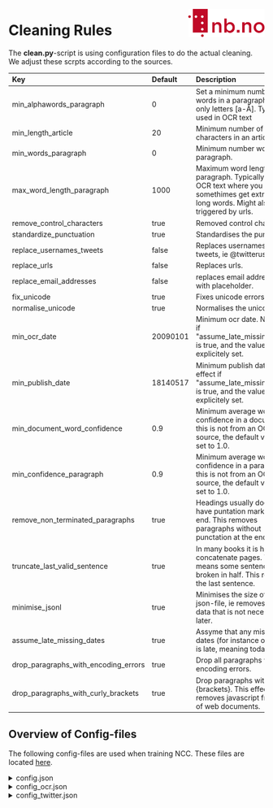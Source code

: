[<img align="right" width="150px" src="../images/nblogo.png">](https://ai.nb.no)
# Cleaning Rules
The **clean.py**-script is using configuration files to do the actual cleaning. We adjust these scrpts according to the sources. 


| Key  | Default | Description |
| :-------- |  :-----| :-----| 
|min_alphawords_paragraph |0 | Set a minimum number of words in a paragraph with only letters [a-Å]. Typically used in OCR text|
|min_length_article | 20 | Minimum number of characters in an article.|
|min_words_paragraph | 0 | Minimum number words in a paragraph.|
|max_word_length_paragraph | 1000 | Maximum word length in a paragraph. Typically used in OCR text where you somethimes get extremely long words. Might also be triggered by urls.|
|remove_control_characters | true | Removed control characters.|
| standardize_punctuation| true | Standardises the punctation.|
| replace_usernames_tweets| false | Replaces usernames in tweets, ie @twitteruser.|
| replace_urls| false | Replaces urls.|
|replace_email_addresses | false | replaces email addresses with placeholder.|
| fix_unicode| true | Fixes unicode errors. |
|normalise_unicode | true | Normalises the unicode. |
|min_ocr_date | 20090101 | Minimum ocr date. No effect if "assume_late_missing_dates" is true, and the value is not explicitely set.|
|min_publish_date | 18140517 | Minimum publish date. No effect if "assume_late_missing_dates" is true, and the value is not explicitely set.|
|min_document_word_confidence | 0.9 | Minimum average word confidence in a document. If this is not from an OCR source, the default value is set to 1.0.|
|min_confidence_paragraph | 0.9 |Minimum average word confidence in a paragraph. If this is not from an OCR source, the default value is set to 1.0. |
|remove_non_terminated_paragraphs | true | Headings usually does not have puntation marks at the end. This removes paragraphs without punctation at the end. |
|truncate_last_valid_sentence |true |In many books it is hard to concatenate pages. This means some sentences is broken in half. This removes the last sentence. |
| minimise_jsonl|true | Minimises the size of the json-file, ie removes meta-data that is not necessary later. |
| assume_late_missing_dates| true| Assyme that any missing dates (for instance ocr_date) is late, meaning today.|
| drop_paragraphs_with_encoding_errors|true | Drop all paragraphs with encoding errors. |
| drop_paragraphs_with_curly_brackets|true | Drop paragraphs with curly {brackets}. This effectively removes javascript from a lot of web documents.|


## Overview of Config-files
The following config-files are used when training NCC. These files are located [here](../corpus_generation_scripts/config/).

<details>
  <summary>config.json</summary>
  
```json
  {
	"min_alphawords_paragraph": 0,
	"min_length_article": 20,
	"min_words_paragraph": 0,
	"max_word_length_paragraph":1000,
	"remove_control_characters": true,
	"standardize_punctuation": true,
	"replace_usernames_tweets": false,
	"replace_urls": false,
	"replace_email_addresses": false,
	"fix_unicode":true,
	"normalise_unicode": true,
	"min_ocr_date": "20090101",
	"min_publish_date": "18140517",
	"min_document_word_confidence": 0.9,
	"min_confidence_paragraph": 0.9,
	"remove_non_terminated_paragraphs": true,
	"truncate_last_valid_sentence": true,
	"minimise_jsonl": true,
	"assume_late_missing_dates": true,
	"drop_paragraphs_with_encoding_errors": true,
	"drop_paragraphs_with_curly_brackets": true
}	
 ```
  
  </details>
  
  
<details>
  <summary>config_ocr.json</summary>
  
```json   
{
	"min_alphawords_paragraph": 2,
	"min_length_article": 20,
	"min_words_paragraph": 2,
	"max_word_length_paragraph":25,
	"remove_control_characters": true,
	"standardize_punctuation": true,
	"replace_usernames_tweets": false,
	"replace_urls": false,
	"replace_email_addresses": false,
	"fix_unicode":true,
	"normalise_unicode": true,
	"min_ocr_date": "20090101",
	"min_publish_date": "18140517",
	"min_document_word_confidence": 0.9,
	"min_confidence_paragraph": 0.9,
	"remove_non_terminated_paragraphs": true,
	"truncate_last_valid_sentence": true,
	"minimise_jsonl": true,
	"assume_late_missing_dates": true,
	"drop_paragraphs_with_encoding_errors": false,
	"drop_paragraphs_with_curly_brackets": false

}	
 ```
  
  </details>
  
  
<details>
  <summary>config_twitter.json</summary>
  
```json
{
	"min_alphawords_paragraph": 0,
	"min_length_article": 10,
	"min_words_paragraph": 0,
	"max_word_length_paragraph":1000,
	"remove_control_characters": true,
	"standardize_punctuation": true,
	"replace_usernames_tweets": true,
	"replace_urls": true,
	"replace_email_addresses": true,
	"fix_unicode":true,
	"normalise_unicode": true,
	"min_ocr_date": "20090101",
	"min_publish_date": "18140517",
	"min_document_word_confidence": 0.9,
	"min_confidence_paragraph": 0.9,
	"remove_non_terminated_paragraphs": false,
	"truncate_last_valid_sentence": false,
	"minimise_jsonl": true,
	"assume_late_missing_dates": true,
	"drop_paragraphs_with_encoding_errors": false,
	"drop_paragraphs_with_curly_brackets": false
}	
 ```
  
  </details>
